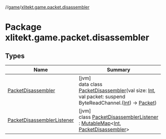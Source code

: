 //[game](../../index.md)/[xlitekt.game.packet.disassembler](index.md)

# Package xlitekt.game.packet.disassembler

## Types

| Name | Summary |
|---|---|
| [PacketDisassembler](-packet-disassembler/index.md) | [jvm]<br>data class [PacketDisassembler](-packet-disassembler/index.md)(val size: [Int](https://kotlinlang.org/api/latest/jvm/stdlib/kotlin/-int/index.html), val packet: suspend ByteReadChannel.([Int](https://kotlinlang.org/api/latest/jvm/stdlib/kotlin/-int/index.html)) -&gt; [Packet](../xlitekt.game.packet/-packet/index.md)) |
| [PacketDisassemblerListener](-packet-disassembler-listener/index.md) | [jvm]<br>class [PacketDisassemblerListener](-packet-disassembler-listener/index.md) : [MutableMap](https://kotlinlang.org/api/latest/jvm/stdlib/kotlin.collections/-mutable-map/index.html)&lt;[Int](https://kotlinlang.org/api/latest/jvm/stdlib/kotlin/-int/index.html), [PacketDisassembler](-packet-disassembler/index.md)&gt; |
